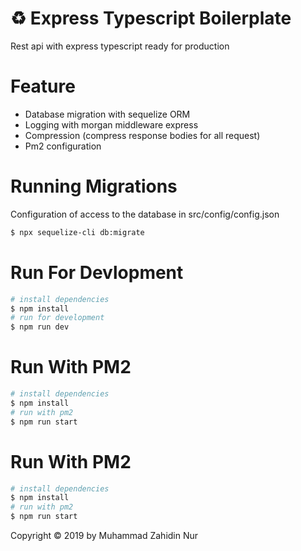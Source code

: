 # ♻️ Express Typescript Boilerplate

Rest api with express typescript ready for production

# Feature

- Database migration with sequelize ORM
- Logging with morgan middleware express
- Compression (compress response bodies for all request)
- Pm2 configuration

# Running Migrations

Configuration of access to the database in src/config/config.json

```sh
$ npx sequelize-cli db:migrate
```

# Run For Devlopment

```sh
# install dependencies
$ npm install
# run for development
$ npm run dev
```

# Run With PM2

```sh
# install dependencies
$ npm install
# run with pm2
$ npm run start
```

# Run With PM2

```sh
# install dependencies
$ npm install
# run with pm2
$ npm run start
```

Copyright © 2019 by Muhammad Zahidin Nur
